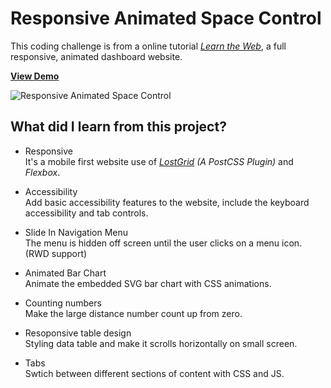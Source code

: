 # Responsive Animated Space Control

This coding challenge is from a online tutorial [*Learn the Web*](https://learn-the-web.algonquindesign.ca/), a full responsive, animated dashboard website.  

[**View Demo**](https://pamcy.github.io/50Websites/39-admin-space-control/)

![Responsive Animated Space Control](./dist/imgs/demo-space-control.gif)


## What did I learn from this project?

- Responsive  
It's a mobile first website use of *[LostGrid](http://lostgrid.org/) (A PostCSS Plugin)* and *Flexbox*.

- Accessibility  
Add basic accessibility features to the website, include the keyboard accessibility and tab controls.

- Slide In Navigation Menu  
The menu is hidden off screen until the user clicks on a menu icon. (RWD support)

- Animated Bar Chart  
Animate the embedded SVG bar chart with CSS animations.

- Counting numbers  
Make the large distance number count up from zero.

- Resoponsive table design  
Styling data table and make it scrolls horizontally on small screen.

- Tabs  
Swtich between different sections of content with CSS and JS.

